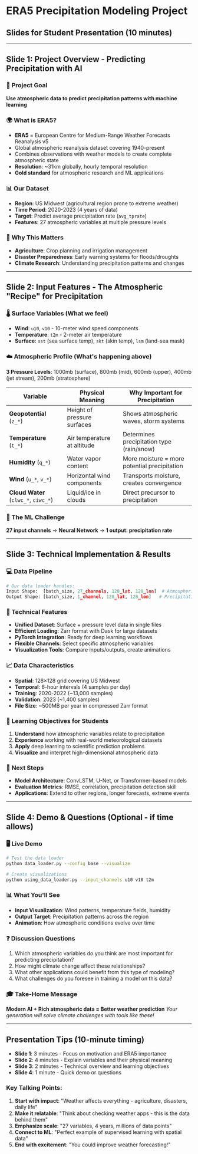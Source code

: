 # ERA5 Precipitation Modeling Project
## Slides for Student Presentation (10 minutes)

---

## Slide 1: Project Overview - Predicting Precipitation with AI

### 🎯 **Project Goal**
**Use atmospheric data to predict precipitation patterns with machine learning**

### 🌍 **What is ERA5?**
- **ERA5** = European Centre for Medium-Range Weather Forecasts Reanalysis v5
- Global atmospheric reanalysis dataset covering 1940-present
- Combines observations with weather models to create complete atmospheric state
- **Resolution**: ~31km globally, hourly temporal resolution
- **Gold standard** for atmospheric research and ML applications

### 📊 **Our Dataset**
- **Region**: US Midwest (agricultural region prone to extreme weather)
- **Time Period**: 2020-2023 (4 years of data)
- **Target**: Predict average precipitation rate (`avg_tprate`)
- **Features**: 27 atmospheric variables at multiple pressure levels

### 🔬 **Why This Matters**
- **Agriculture**: Crop planning and irrigation management
- **Disaster Preparedness**: Early warning systems for floods/droughts
- **Climate Research**: Understanding precipitation patterns and changes

---

## Slide 2: Input Features - The Atmospheric "Recipe" for Precipitation

### 🌡️ **Surface Variables** (What we feel)
- **Wind**: `u10`, `v10` - 10-meter wind speed components
- **Temperature**: `t2m` - 2-meter air temperature  
- **Surface**: `sst` (sea surface temp), `skt` (skin temp), `lsm` (land-sea mask)

### ☁️ **Atmospheric Profile** (What's happening above)
**3 Pressure Levels**: 1000mb (surface), 800mb (mid), 600mb (upper), 400mb (jet stream), 200mb (stratosphere)

| Variable | Physical Meaning | Why Important for Precipitation |
|----------|------------------|--------------------------------|
| **Geopotential** (`z_*`) | Height of pressure surfaces | Shows atmospheric waves, storm systems |
| **Temperature** (`t_*`) | Air temperature at altitude | Determines precipitation type (rain/snow) |
| **Humidity** (`q_*`) | Water vapor content | More moisture = more potential precipitation |
| **Wind** (`u_*`, `v_*`) | Horizontal wind components | Transports moisture, creates convergence |
| **Cloud Water** (`clwc_*`, `ciwc_*`) | Liquid/ice in clouds | Direct precursor to precipitation |

### 🧠 **The ML Challenge**
**27 input channels** → **Neural Network** → **1 output: precipitation rate**

---

## Slide 3: Technical Implementation & Results

### 💻 **Data Pipeline**
```python
# Our data loader handles:
Input Shape:  [batch_size, 27_channels, 128_lat, 128_lon]  # Atmospheric state
Output Shape: [batch_size, 1_channel, 128_lat, 128_lon]   # Precipitation map
```

### 🔧 **Technical Features**
- **Unified Dataset**: Surface + pressure level data in single files
- **Efficient Loading**: Zarr format with Dask for large datasets
- **PyTorch Integration**: Ready for deep learning workflows
- **Flexible Channels**: Select specific atmospheric variables
- **Visualization Tools**: Compare inputs/outputs, create animations

### 📈 **Data Characteristics**
- **Spatial**: 128×128 grid covering US Midwest
- **Temporal**: 6-hour intervals (4 samples per day)
- **Training**: 2020-2022 (~13,000 samples)
- **Validation**: 2023 (~1,400 samples)
- **File Size**: ~500MB per year in compressed Zarr format

### 🎯 **Learning Objectives for Students**
1. **Understand** how atmospheric variables relate to precipitation
2. **Experience** working with real-world meteorological datasets
3. **Apply** deep learning to scientific prediction problems
4. **Visualize** and interpret high-dimensional atmospheric data

### 🚀 **Next Steps**
- **Model Architecture**: ConvLSTM, U-Net, or Transformer-based models
- **Evaluation Metrics**: RMSE, correlation, precipitation detection skill
- **Applications**: Extend to other regions, longer forecasts, extreme events

---

## Slide 4: Demo & Questions (Optional - if time allows)

### 🖥️ **Live Demo**
```bash
# Test the data loader
python data_loader.py --config base --visualize

# Create visualizations
python using_data_loader.py --input_channels u10 v10 t2m
```

### 📊 **What You'll See**
- **Input Visualization**: Wind patterns, temperature fields, humidity
- **Output Target**: Precipitation patterns across the region
- **Animation**: How atmospheric conditions evolve over time

### ❓ **Discussion Questions**
1. Which atmospheric variables do you think are most important for predicting precipitation?
2. How might climate change affect these relationships?
3. What other applications could benefit from this type of modeling?
4. What challenges do you foresee in training a model on this data?

### 🎓 **Take-Home Message**
**Modern AI + Rich atmospheric data = Better weather prediction**
*Your generation will solve climate challenges with tools like these!*

---

## Presentation Tips (10-minute timing)
- **Slide 1**: 3 minutes - Focus on motivation and ERA5 importance
- **Slide 2**: 4 minutes - Explain variables and their physical meaning
- **Slide 3**: 2 minutes - Technical overview and learning objectives  
- **Slide 4**: 1 minute - Quick demo or questions

### Key Talking Points:
1. **Start with impact**: "Weather affects everything - agriculture, disasters, daily life"
2. **Make it relatable**: "Think about checking weather apps - this is the data behind them"
3. **Emphasize scale**: "27 variables, 4 years, millions of data points"
4. **Connect to ML**: "Perfect example of supervised learning with spatial data"
5. **End with excitement**: "You could improve weather forecasting!"
